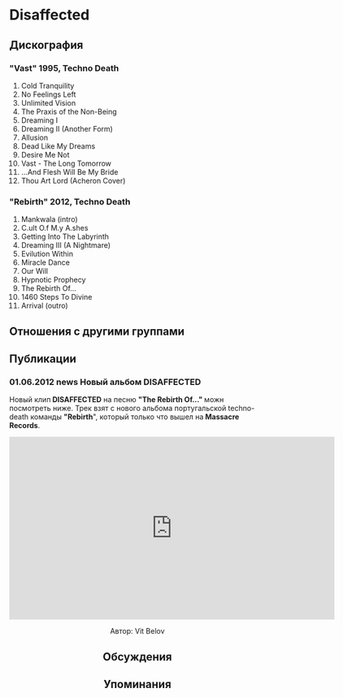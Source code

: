 # Disaffected



## Дискография

### "Vast" 1995, Techno Death

1. Cold Tranquility
2. No Feelings Left
3. Unlimited Vision
4. The Praxis of the Non-Being
5. Dreaming I
6. Dreaming II (Another Form)
7. Allusion
8. Dead Like My Dreams
9. Desire Me Not
10. Vast - The Long Tomorrow
11. ...And Flesh Will Be My Bride
12. Thou Art Lord (Acheron Cover)

### "Rebirth" 2012, Techno Death

01. Mankwala (intro)
02. C.ult O.f M.y A.shes
03. Getting Into The Labyrinth
04. Dreaming III (A Nightmare)
05. Evilution Within
06. Miracle Dance
07. Our Will
08. Hypnotic Prophecy
09. The Rebirth Of...
10. 1460 Steps To Divine 
11. Arrival (outro) 


## Отношения с другими группами


## Публикации

### 01.06.2012 news Новый альбом DISAFFECTED

<P>Новый клип<STRONG> DISAFFECTED</STRONG> на песню <STRONG>"The Rebirth Of..." </STRONG>можн посмотреть ниже. Трек взят с нового альбома португальской techno-death команды <STRONG>"Rebirth</STRONG>", который только что вышел на<STRONG> Massacre Records</STRONG>.</P>
<P><center><iframe width="640" height="360" src="http://www.youtube.com/embed/s_IR7OIaEMY?feature=player_embedded" frameborder="0" allowfullscreen></iframe></P>
Автор: Vit Belov


## Обсуждения


## Упоминания

